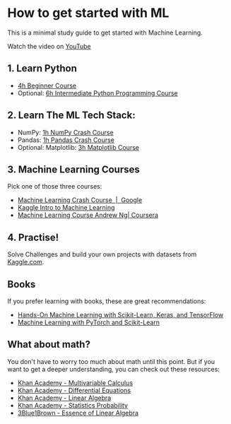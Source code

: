 # How to get started with ML

This is a minimal study guide to get started with Machine Learning.

Watch the video on [YouTube](https://youtube.com/shorts/-YBg78sBu8c)

## 1. Learn Python

* [4h Beginner Course](https://youtu.be/rfscVS0vtbw)
* Optional: [6h Intermediate Python Programming Course](https://youtu.be/HGOBQPFzWKo)

## 2. Learn The ML Tech Stack:

* NumPy:  [1h NumPy Crash Course](https://youtu.be/9JUAPgtkKpI)
* Pandas: [1h Pandas Crash Course](https://youtu.be/vmEHCJofslg)
* Optional: Matplotlib: [3h Matplotlib Course](https://youtube.com/playlist?list=PL-osiE80TeTvipOqomVEeZ1HRrcEvtZB_)

## 3. Machine Learning Courses

Pick one of those three courses:
* [Machine Learning Crash Course  |  Google](https://developers.google.com/machine-learning/crash-course)
* [Kaggle Intro to Machine Learning](https://www.kaggle.com/learn/intro-to-machine-learning)
* [Machine Learning Course Andrew Ng| Coursera](https://www.coursera.org/specializations/machine-learning-introduction)

## 4. Practise!

Solve Challenges and build your own projects with datasets from [Kaggle.com](Kaggle.com).

## Books
If you prefer learning with books, these are great recommendations:

* [Hands-On Machine Learning with Scikit-Learn, Keras, and TensorFlow](https://www.oreilly.com/library/view/hands-on-machine-learning/9781492032632/)
* [Machine Learning with PyTorch and Scikit-Learn](https://www.packtpub.com/product/machine-learning-with-pytorch-and-scikit-learn/9781801819312)

## What about math?
You don't have to worry too much about math until this point. But if you want to get a deeper understanding, you can check out these resources:

 * [Khan Academy - Multivariable Calculus](https://www.khanacademy.org/math/multivariable-calculus)
 * [Khan Academy - Differential Equations](https://www.khanacademy.org/math/differential-equations)
 * [Khan Academy - Linear Algebra](https://www.khanacademy.org/math/linear-algebra)
 * [Khan Academy - Statistics Probability](https://www.khanacademy.org/math/statistics-probability)
 * [3Blue1Brown - Essence of Linear Algebra](https://www.3blue1brown.com/essence-of-linear-algebra-page/)

